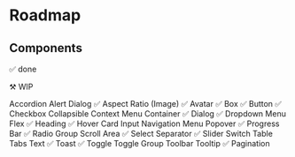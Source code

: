 # Roadmap

## Components

✅ done

⚒️ WIP

Accordion
Alert Dialog ✅
Aspect Ratio (Image) ✅
Avatar ✅
Box ✅
Button ✅
Checkbox
Collapsible
Context Menu
Container ✅
Dialog ✅
Dropdown Menu
Flex ✅
Heading ✅
Hover Card
Input
Navigation Menu
Popover ✅
Progress Bar ✅
Radio Group
Scroll Area ✅
Select
Separator ✅
Slider
Switch
Table
Tabs
Text ✅
Toast ✅
Toggle
Toggle Group
Toolbar
Tooltip ✅
Pagination
